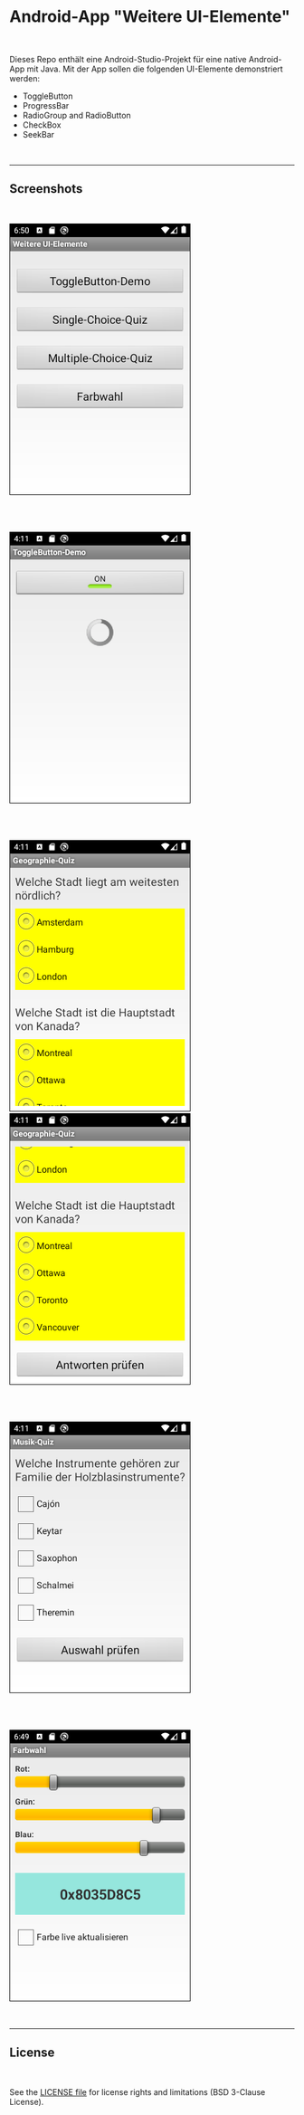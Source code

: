 # Android-App "Weitere UI-Elemente" #

<br>

Dieses Repo enthält eine Android-Studio-Projekt für eine native Android-App mit Java.
Mit der App sollen die folgenden UI-Elemente demonstriert werden:
* ToggleButton
* ProgressBar
* RadioGroup and RadioButton
* CheckBox
* SeekBar

<br>

----

## Screenshots ##

<br>

![Screenshot 1](screenshot_1.png)

<br><br>

![Screenshot 2](screenshot_2.png)

<br><br>

![Screenshot 3](screenshot_3.png)  ![Screenshot 4](screenshot_4.png)

<br><br>

![Screenshot 5](screenshot_5.png)

<br><br>

![Screenshot 6](screenshot_6.png)

<br>

----

## License ##

<br>

See the [LICENSE file](LICENSE.md) for license rights and limitations (BSD 3-Clause License).

<br>
